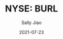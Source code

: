 ---
type: "report"
paper: "BURL_Sally_Jiao.pdf"
author: "Sally Jiao"
company: "Burlington Stores Inc."
date: "2021-07-23"
summary: " Burlington Stores is an American off-price retailer that offers branded apparel, accessories, and home goods at up to 60% off of their original price."
title: "NYSE: BURL"
---